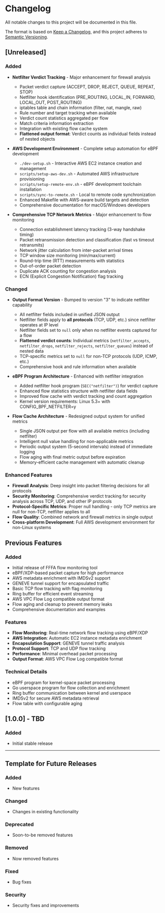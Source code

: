 # Changelog

All notable changes to this project will be documented in this file.

The format is based on [Keep a Changelog](https://keepachangelog.com/en/1.0.0/),
and this project adheres to [Semantic Versioning](https://semver.org/spec/v2.0.0.html).

## [Unreleased]

### Added
- **Netfilter Verdict Tracking** - Major enhancement for firewall analysis
  - Packet verdict capture (ACCEPT, DROP, REJECT, QUEUE, REPEAT, STOP)
  - Netfilter hook identification (PRE_ROUTING, LOCAL_IN, FORWARD, LOCAL_OUT, POST_ROUTING)
  - iptables table and chain information (filter, nat, mangle, raw)
  - Rule number and target tracking when available
  - Verdict count statistics aggregated per flow
  - Match criteria information extraction
  - Integration with existing flow cache system
  - **Flattened output format**: Verdict counts as individual fields instead of nested objects

- **AWS Development Environment** - Complete setup automation for eBPF development
  - `./dev-setup.sh` - Interactive AWS EC2 instance creation and management
  - `scripts/setup-aws-dev.sh` - Automated AWS infrastructure provisioning
  - `scripts/setup-remote-env.sh` - eBPF development toolchain installation
  - `scripts/sync-to-remote.sh` - Local to remote code synchronization
  - Enhanced Makefile with AWS-aware build targets and detection
  - Comprehensive documentation for macOS/Windows developers

- **Comprehensive TCP Network Metrics** - Major enhancement to flow monitoring
  - Connection establishment latency tracking (3-way handshake timing)
  - Packet retransmission detection and classification (fast vs timeout retransmits)
  - Network jitter calculation from inter-packet arrival times
  - TCP window size monitoring (min/max/current)
  - Round-trip time (RTT) measurements with statistics
  - Out-of-order packet detection
  - Duplicate ACK counting for congestion analysis
  - ECN (Explicit Congestion Notification) flag tracking

### Changed
- **Output Format Version** - Bumped to version "3" to indicate netfilter capability
  - All netfilter fields included in unified JSON output
  - Netfilter fields apply to **all protocols** (TCP, UDP, etc.) since netfilter operates at IP level
  - Netfilter fields set to `null` only when no netfilter events captured for a flow
  - **Flattened verdict counts**: Individual metrics (`netfilter_accepts`, `netfilter_drops`, `netfilter_rejects`, `netfilter_queues`) instead of nested data
  - TCP-specific metrics set to `null` for non-TCP protocols (UDP, ICMP, etc.)
  - Comprehensive hook and rule information when available

- **eBPF Program Architecture** - Enhanced with netfilter integration
  - Added netfilter hook program (`SEC("netfilter")`) for verdict capture
  - Enhanced flow statistics structure with netfilter data fields
  - Improved flow cache with verdict tracking and count aggregation
  - Kernel version requirements: Linux 5.3+ with CONFIG_BPF_NETFILTER=y

- **Flow Cache Architecture** - Redesigned output system for unified metrics
  - Single JSON output per flow with all available metrics (including netfilter)
  - Intelligent null value handling for non-applicable metrics
  - Periodic output system (5-second intervals) instead of immediate logging
  - Flow aging with final metric output before expiration
  - Memory-efficient cache management with automatic cleanup

### Enhanced Features
- **Firewall Analysis**: Deep insight into packet filtering decisions for all protocols
- **Security Monitoring**: Comprehensive verdict tracking for security analysis across TCP, UDP, and other IP protocols
- **Protocol-Specific Metrics**: Proper null handling - only TCP metrics are null for non-TCP, netfilter applies to all
- **Flow Quality**: Combined network and firewall metrics in single output
- **Cross-platform Development**: Full AWS development environment for non-Linux systems

## Previous Features

### Added
- Initial release of FFFA flow monitoring tool
- eBPF/XDP-based packet capture for high performance
- AWS metadata enrichment with IMDSv2 support
- GENEVE tunnel support for encapsulated traffic
- Basic TCP flow tracking with flag monitoring
- Ring buffer for efficient event streaming
- AWS VPC Flow Log compatible output format
- Flow aging and cleanup to prevent memory leaks
- Comprehensive documentation and examples

### Features
- **Flow Monitoring**: Real-time network flow tracking using eBPF/XDP
- **AWS Integration**: Automatic EC2 instance metadata enrichment
- **Encapsulation Support**: GENEVE tunnel traffic analysis
- **Protocol Support**: TCP and UDP flow tracking
- **Performance**: Minimal overhead packet processing
- **Output Format**: AWS VPC Flow Log compatible format

### Technical Details
- eBPF program for kernel-space packet processing
- Go userspace program for flow collection and enrichment
- Ring buffer communication between kernel and userspace
- IMDSv2 for secure AWS metadata retrieval
- Flow table with configurable aging

## [1.0.0] - TBD

### Added
- Initial stable release

---

## Template for Future Releases

### Added
- New features

### Changed
- Changes in existing functionality

### Deprecated
- Soon-to-be removed features

### Removed
- Now removed features

### Fixed
- Bug fixes

### Security
- Security fixes and improvements
